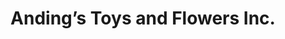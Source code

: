 ---
title: "Anding’s Toys and Flowers Inc."
url: /manila/andings-toys-and-flowers-inc/
shop: toys
---
